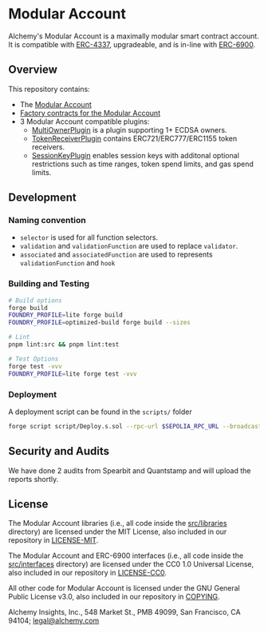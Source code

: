 # Modular Account

Alchemy's Modular Account is a maximally modular smart contract account. It is compatible with [ERC-4337](https://eips.ethereum.org/EIPS/eip-4337), upgradeable, and is in-line with [ERC-6900](https://eips.ethereum.org/EIPS/eip-6900).

## Overview

This repository contains:
* The [Modular Account](https://github.com/alchemyplatform/modular-account/src/account)
* [Factory contracts for the Modular Account](https://github.com/alchemyplatform/modular-account/src/factory)
* 3 Modular Account compatible plugins:
    * [MultiOwnerPlugin](https://github.com/alchemyplatform/modular-account/src/plugins/owner) is a plugin supporting 1+ ECDSA owners. 
    * [TokenReceiverPlugin](https://github.com/alchemyplatform/modular-account/src/plugins/TokenReceiverPlugin.sol) contains ERC721/ERC777/ERC1155 token receivers. 
    * [SessionKeyPlugin](https://github.com/alchemyplatform/modular-account/src/plugins/session) enables session keys with additonal optional restrictions such as time ranges, token spend limits, and gas spend limits. 

## Development

### Naming convention

- `selector` is used for all function selectors.
- `validation` and `validationFunction` are used to replace `validator`.
- `associated` and `associatedFunction` are used to represents `validationFunction` and `hook`

### Building and Testing

```bash
# Build options
forge build
FOUNDRY_PROFILE=lite forge build
FOUNDRY_PROFILE=optimized-build forge build --sizes

# Lint
pnpm lint:src && pnpm lint:test

# Test Options
forge test -vvv
FOUNDRY_PROFILE=lite forge test -vvv
```

### Deployment

A deployment script can be found in the `scripts/` folder
```bash
forge script script/Deploy.s.sol --rpc-url $SEPOLIA_RPC_URL --broadcast
```

## Security and Audits

We have done 2 audits from Spearbit and Quantstamp and will upload the reports shortly.

## License

The Modular Account libraries (i.e., all code inside the [src/libraries](src/libraries) directory) are licensed under the MIT License, also included in our repository in [LICENSE-MIT](LICENSE-MIT).

The Modular Account and ERC-6900 interfaces (i.e., all code inside the [src/interfaces](src/interfaces) directory) are licensed under the CC0 1.0 Universal License, also included in our repository in [LICENSE-CC0](LICENSE-CC0).

All other code for Modular Account is licensed under the GNU General Public License v3.0, also included in our repository in [COPYING](COPYING).

Alchemy Insights, Inc., 548 Market St., PMB 49099, San Francisco, CA 94104; legal@alchemy.com

